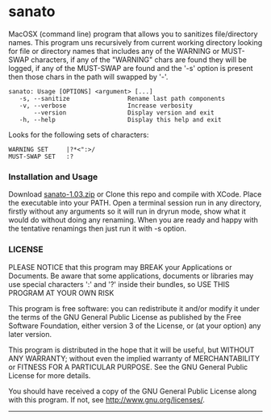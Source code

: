 sanato
======

MacOSX (command line) program that allows you to sanitizes file/directory names. This program uns recursively from current working directory looking for file or directory names that includes any of the WARNING or MUST-SWAP characters, if any of the "WARNING" chars are found they will be logged, if any of the MUST-SWAP are found and the '-s' option is present then those chars in the path will swapped by '-'.

	sanato: Usage [OPTIONS] <argument> [...]
	   -s, --sanitize                Rename last path components
	   -v, --verbose                 Increase verbosity
	       --version                 Display version and exit
	   -h, --help                    Display this help and exit

Looks for the following sets of characters:

	WARNING SET     |?*<":>/
	MUST-SWAP SET   :?

### Installation and Usage

Download [sanato-1.03.zip](https://github.com/LuisPalacios/sanato/blob/master/download/sanato-1.03.zip) or Clone this repo and compile with XCode. Place the executable into your PATH. Open a terminal session run in any directory, firstly without any arguments so it will run in dryrun mode, show what it would do without doing any renaming. When you are ready and happy with the tentative renamings then just run it with -s option.

### LICENSE

PLEASE NOTICE that this program may BREAK your Applications or Documents. Be aware that some applications, documents or libraries may use special characters ':' and '?' inside their bundles, so USE THIS PROGRAM AT YOUR OWN RISK

 This program is free software: you can redistribute it and/or modify
 it under the terms of the GNU General Public License as published by
 the Free Software Foundation, either version 3 of the License, or
 (at your option) any later version.
 
 This program is distributed in the hope that it will be useful,
 but WITHOUT ANY WARRANTY; without even the implied warranty of
 MERCHANTABILITY or FITNESS FOR A PARTICULAR PURPOSE.  See the
 GNU General Public License for more details.
 
 You should have received a copy of the GNU General Public License
 along with this program.  If not, see <http://www.gnu.org/licenses/>.


****

